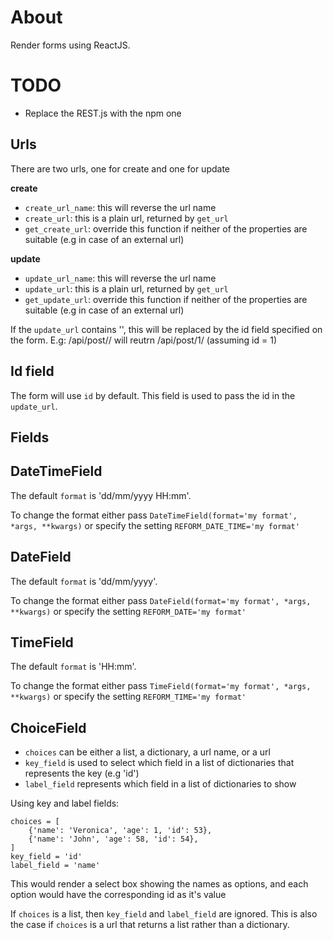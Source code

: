 # About

Render forms using ReactJS.

# TODO

*  Replace the REST.js with the npm one


## Urls

There are two urls, one for create and one for update

**create**

*  `create_url_name`: this will reverse the url name
*  `create_url`: this is a plain url, returned by `get_url`
*  `get_create_url`: override this function if neither of the properties are suitable (e.g in case of an external url)

**update**

*  `update_url_name`: this will reverse the url name
*  `update_url`: this is a plain url, returned by `get_url`
*  `get_update_url`: override this function if neither of the properties are suitable (e.g in case of an external url)

If the `update_url` contains '<id>', this will be replaced by the id field specified on the form.
E.g: /api/post/<id>/  will reutrn /api/post/1/ (assuming id = 1)

## Id field

The form will use `id` by default. This field is used to pass the id in the `update_url`.


## Fields

## DateTimeField

The default `format` is 'dd/mm/yyyy HH:mm'.

To change the format either pass `DateTimeField(format='my format', *args, **kwargs)` or specify the setting `REFORM_DATE_TIME='my format'`


## DateField

The default `format` is 'dd/mm/yyyy'.

To change the format either pass `DateField(format='my format', *args, **kwargs)` or specify the setting `REFORM_DATE='my format'`


## TimeField

The default `format` is 'HH:mm'.

To change the format either pass `TimeField(format='my format', *args, **kwargs)` or specify the setting `REFORM_TIME='my format'`


## ChoiceField

*  `choices` can be either a list, a dictionary, a url name, or a url
*  `key_field` is used to select which field in a list of dictionaries that represents the key (e.g 'id') 
*  `label_field` represents which field in a list of dictionaries to show 

Using key and label fields:
    
    
    choices = [
        {'name': 'Veronica', 'age': 1, 'id': 53},
        {'name': 'John', 'age': 58, 'id': 54},
    ]
    key_field = 'id'
    label_field = 'name'


This would render a select box showing the names as options, and each option would have the corresponding id as it's value

If `choices` is a list, then `key_field` and `label_field` are ignored. This is also the case if `choices` is a url that returns a list rather than a dictionary.
